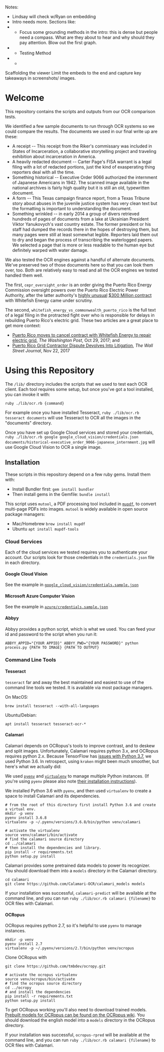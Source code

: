 Notes:
* Lindsay will check w/Ryan on embedding
* Intro needs more. Sections like:
* * Focus some grounding methods in the intro: this is dense but people need a compass. What are they about to hear and why should they pay attention. Blow out the first graph.
* * Testing Method
* *

Scaffolding the viewer
Limit the embeds to the end and capture key takeaways in screenshots/ images.


# Welcome

This repository contains the scripts and outputs from our OCR comparison tests.

We identified a few sample documents to run through OCR systems so we could compare the results. The documents we used in our final write up are these:

+ A receipt -- This receipt from the Riker's commissary was included in States of Incarceration, a collaborative storytelling project and traveling exhibition about incarceration in America.
+ A heavily redacted document -- Carter Page's FISA warrant is a legal filing with a lot of redacted portions, just the kind of exasperating thing reporters deal with all the time.
+ Something historical -- Executive Order 9066 authorized the internment of Japanese Americans in 1942. The scanned image available in the national archives is fairly high quality but it is still an old, typewritten document.
+ A form -- This Texas campaign finance report, from a Texas Tribune story about abuses in the juvenile justice system has very clean text but the formatting is important to understanding the document.
+ Something wrinkled --  in early 2014 a group of divers retrieved hundreds of pages of documents from a lake at Ukrainian President Viktor Yanukovych's vast country estate. The former president or his staff had dumped the records there in the hopes of destroying them, but many pages were still at least somewhat legible. Reporters laid them out to dry and began the process of transcribing the waterlogged papers. We selected a page that is more or less readable to the human eye but definitely warped with water damage.

We also tested the OCR engines against a handful of alternate documents. We've preserved two of those documents here so that you can look them over, too. Both are relatively easy to read and all the OCR engines we tested handled them well.  

The first, `cepr_oversight_order`  is an order giving the Puerto Rico Energy Commission oversight powers over the Puerto Rico Electric Power Authority, after the latter authority's [highly unusual](https://www.reuters.com/article/us-usa-puertorico-power/tiny-montana-firms-puerto-rico-power-deal-draws-scrutiny-idUSKBN1CW1X1) [$300 Million contract](https://www.vox.com/policy-and-politics/2017/11/15/16648924/puerto-rico-whitefish-contract-congress-investigation) with Whitefish Energy came under scrutiny.

The second, `whitefish_energy_vs_commonwealth_puerto_rico` is the full text of a legal filing in the protracted fight over who is responsible for delays in rebuilding Puerto Rico's electric grid. These two articles are a great place to get more context:
* [Puerto Rico moves to cancel contract with Whitefish Energy to repair electric grid](https://www.washingtonpost.com/business/economy/puerto-rico-governor-says-contract-to-whitefish-company-should-be-canceled/2017/10/29/e5336cda-bcb8-11e7-97d9-bdab5a0ab381_story.html?utm_term=.685e693e654d), *The Washington Post*, Oct 29, 2017; and
* [Puerto Rico Grid Contractor Dispute Devolves Into Litigation](https://www.wsj.com/articles/puerto-rico-grid-contractor-dispute-devolves-into-litigation-1511396684), *The Wall Street Journal*, Nov 22, 2017

# Using this Repository

The `/lib/` directory includes the scripts that we used to test each OCR client. Each tool requires some setup, but once you've got a tool installed, you can invoke it with:

`ruby ./lib/ocr.rb {command}`

For example once you have installed Tesseract, `ruby ./lib/ocr.rb tesseract documents` will use Tesseract to OCR all the images in the "documents" directory.

Once you have set up Google Cloud services and stored your credentials, `ruby ./lib/ocr.rb google google_cloud_vision/credentials.json documents/historical-executive_order_9066-japanese_internment.jpg` will use Google Cloud Vision to OCR a single image.

## Installation

These scripts in this repository depend on a few ruby gems. Install them with:

- Install Bundler first: `gem install bundler`
- Then install gems in the Gemfile: `bundle install`

This script uses `mutool`, a PDF processing tool included in  [`mupdf`](https://mupdf.com/docs/index.html), to convert multi-page PDFs into images. `mutool` is widely available in open source package managers:

- Mac/Homebrew `brew install mupdf`
- Ubuntu `apt install mupdf-tools`

### Cloud Services

Each of the cloud services we tested requires you to authenticate your account. Our scripts look for those credentials in the `credentials.json` file in each directory.  

#### Google Cloud Vision

See the example in [`google_cloud_vision/credentials.sample.json`](https://github.com/factful/ocr_testing/blob/master/google_cloud_vision/credentials.sample.json)

#### Microsoft Azure Computer Vision

See the example in [`azure/credentials.sample.json`](https://github.com/factful/ocr_testing/blob/master/azure/credentials.sample.json)

#### Abbyy

Abbyy provides a python script, which is what we used. You can feed your id and password to the script when you run it:

`ABBYY_APPID="{YOUR APPID}" ABBYY_PWD="{YOUR PASSWORD}" python process.py {PATH TO IMAGE} {PATH TO OUTPUT}`

### Command Line Tools

#### Tesseract

`tesseract` far and away the best maintained and easiest to use of the command line tools we tested.  It is available via most package managers.

On MacOS:

`brew install tesseract --with-all-languages`

Ubuntu/Debian:

`apt install tesseract tesseract-ocr-*`

#### Calamari

Calamari depends on OCRopus's tools to improve contrast, and to deskew and split images. Unfortunately, Calamari requires python 3.x, and OCRopus requires python 2.x. Because TensorFlow has [issues with Python 3.7](https://github.com/tensorflow/tensorflow/issues/17022), we used Python 3.6. In retrospect, using `kraken` might been much smoother, but here's what we actually did:

We used [`pyenv`][pyenv] and [`virtualenv`][virtualenv] to manage multiple Python instances.  (If you're using `pyenv` please also note [their installation instructions](https://github.com/pyenv/pyenv/wiki#suggested-build-environment)).

We installed Python 3.6 with `pyenv`, and then used `virtualenv` to create a space to install Calamari and its dependencies.

```
# from the root of this directory first install Python 3.6 and create a virtual env.
mkdir -p venv
pyenv install 3.6.8
virtualenv -p ~/.pyenv/versions/3.6.8/bin/python venv/calamari
```

```
# activate the virtualenv
source venv/calamari/bin/activate
# find the calamari source directory
cd ../calamari
# then install the dependencies and library.
pip install -r requirements.txt
python setup.py install
```

Calamari provides some pretrained data models to power its recognizer.  You should download them into a `models` directory in the Calamari directory.

```
cd calamari
git clone https://github.com/Calamari-OCR/calamari_models models
```

If your installation was successful, `calamari-predict` will be available at the command line, and you can run `ruby ./lib/ocr.rb calamari {filename}` to OCR files with Calamari.

#### OCRopus

OCRopus requires python 2.7, so it's helpful to use `pyenv` to manage instances.

```
mkdir -p venv
pyenv install 2.7
virtualenv -p ~/.pyenv/versions/2.7/bin/python venv/ocropus
```
Clone OCRopus with

`git clone https://github.com/tmbdev/ocropy.git`

```
# activate the ocropus virtualenv
source venv/ocropus/bin/activate
# find the ocropus source directory
cd ../ocropy
# and install the dependencies
pip install -r requirements.txt
python setup.py install
```

To get OCRopus working you'll also need to download trained models.  [Prebuilt models for OCRopus can be found on the OCRopus wiki](https://github.com/tmbdev/ocropy/wiki/Models#latin-scripts).  You should download the english model into a `models` directory in the OCRopus directory.

If your installation was successful, `ocropus-rpred` will be available at the command line, and you can run `ruby ./lib/ocr.rb calamari {filename}` to OCR files with Calamari.


[pyenv]: https://github.com/pyenv/pyenv
[virtualenv]: https://virtualenv.pypa.io/en/latest/
